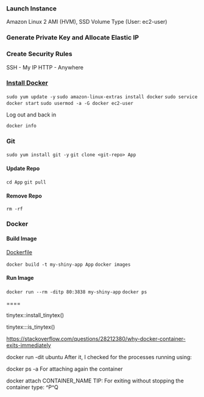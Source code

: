 ### Launch Instance

Amazon Linux 2 AMI (HVM), SSD Volume Type
(User: ec2-user)

### Generate Private Key and Allocate Elastic IP

### Create Security Rules

SSH - My IP
HTTP - Anywhere

### [Install Docker](https://docs.aws.amazon.com/AmazonECS/latest/developerguide/docker-basics.html)

`sudo yum update -y`
`sudo amazon-linux-extras install docker`
`sudo service docker start`
`sudo usermod -a -G docker ec2-user`

Log out and back in

`docker info`

### Git

`sudo yum install git -y`
`git clone <git-repo> App`

#### Update Repo

`cd App`
`git pull`

#### Remove Repo

`rm -rf`

### Docker

#### Build Image

[Dockerfile](https://github.com/mrismailt/r-shiny-aws-ec2-docker-cheatsheet/blob/master/Dockerfile)

`docker build -t my-shiny-app App`
`docker images`

#### Run Image

`docker run --rm -ditp 80:3838 my-shiny-app`
`docker ps`



====

tinytex::install_tinytex()

tinytex:::is_tinytex()

https://stackoverflow.com/questions/28212380/why-docker-container-exits-immediately

docker run -dit ubuntu
After it, I checked for the processes running using:

docker ps -a
For attaching again the container

docker attach CONTAINER_NAME
TIP: For exiting without stopping the container type: ^P^Q
